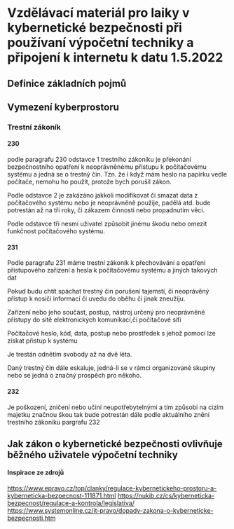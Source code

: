 # Vzdělávací materiál pro laiky v kybernetické bezpečnosti při používaní výpočetní techniky a připojení k internetu k datu 1.5.2022

    

## Definice základních pojmů

## Vymezení kyberprostoru



### Trestní zákoník

#### 230

podle paragrafu 230 odstavce 1 trestního zákoníku je překonání bezpečnostního opatření k neoprávněnému přistupu k počítačovému systému a jedná se o trestný čin.
Tzn. že i když mám heslo na papírku vedle počítače, nemohu ho použít, protože bych porušil zákon.

Podle odstavce 2 je zakázáno jakkoli modifikovat či smazat data z počítačového systému nebo je neoprávněně použije, padělá atd. bude potrestán až na tři roky, či zákazem činnosti nebo propadnutím věci.

Podle odstavce tři nesmí uživatel způsobit jinému škodu nebo omezit funkčnost počítačového systému.

#### 231

Podle paragrafu 231 máme trestní zákoník k přechovávání a opatření přistupového zařízení a hesla k počítačovému systému a jiných takových dat

Pokud budu chtít spáchat trestný čin porušení tajemstí, či neoprávěný přístup k nosiči informací či uvedu do oběhu či jinak zneužiju.

Zařízení nebo jeho součást, postup, nástroj určený pro neoprávněné přístupy do sítě elektronických komunikací,či počítačové síťi

Počítačové heslo, kód, data, postup nebo prostředek s jehož pomocí lze získat přistup k systému 

Je trestán odnětím svobody až na dvě léta.

Daný trestný čin dále eskaluje, jedná-li se v rámci organizované skupiny nebo se jedná o značný prospěch pro někoho.

#### 232

Je poškození, zničení nebo učiní neupotřebytelnými a tím způsobí na cizím majetku značnou škou tak bude potrestán dále podle aktuálního znění trestního zákoníku pargrafu 232

## Jak zákon o kybernetické bezpečnosti ovlivňuje běžného uživatele výpočetní techniky




#### Inspirace ze zdrojů

https://www.epravo.cz/top/clanky/regulace-kybernetickeho-prostoru-a-kyberneticka-bezpecnost-111871.html
https://nukib.cz/cs/kyberneticka-bezpecnost/regulace-a-kontrola/legislativa/
https://www.systemonline.cz/it-pravo/dopady-zakona-o-kyberneticke-bezpecnosti.htm
